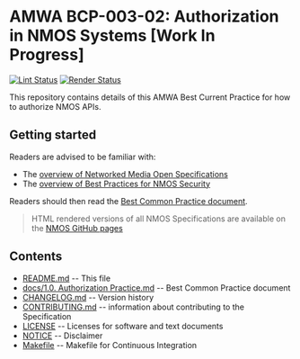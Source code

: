 # AMWA BCP-003-02: Authorization in NMOS Systems \[Work In Progress\]

[![Lint Status](https://github.com/AMWA-TV/nmos-authorization-practice/workflows/Lint/badge.svg)](https://github.com/AMWA-TV/nmos-authorization-practice/actions?query=workflow%3ALint)
[![Render Status](https://github.com/AMWA-TV/nmos-authorization-practice/workflows/Render/badge.svg)](https://github.com/AMWA-TV/nmos-authorization-practice/actions?query=workflow%3ARender)

This repository contains details of this AMWA Best Current Practice for how to authorize NMOS APIs.

## Getting started

Readers are advised to be familiar with:

- The [overview of Networked Media Open Specifications](https://amwa-tv.github.io/nmos)
- The [overview of Best Practices for NMOS Security](https://amwa-tv.github.io/nmos-api-security)

Readers should then read the [Best Common Practice document](docs/1.0.%20Authorization%20Practice.md).

> HTML rendered versions of all NMOS Specifications are available on the [NMOS GitHub pages](https://amwa-tv.github.io/nmos)

## Contents

- [README.md](README.md) -- This file
- [docs/1.0. Authorization Practice.md](docs/1.0.%20Authorization%20Practice.md) -- Best Common Practice document
- [CHANGELOG.md](CHANGELOG.md) -- Version history
- [CONTRIBUTING.md](CONTRIBUTING.md) -- information about contributing to the Specification
- [LICENSE](LICENSE) -- Licenses for software and text documents
- [NOTICE](NOTICE) -- Disclaimer
- [Makefile](Makefile) -- Makefile for Continuous Integration
